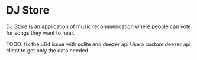 # DJ Store

DJ Store is an application of music recommendation where people can vote for songs they want to hear.

TODO: fix the u64 issue with sqlite and deezer api
Use a custom deezer api client to get only the data needed
